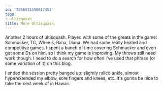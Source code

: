 ```yaml
---
id: '7856931590017451'
tags:
- ultisquash
title: More Ultisquash
---
```


Another 2 hours of ultisquash. Played with some of the greats in the game: Schmucker, TC, Wheels, Raha, Diana. We had some really heated and competitive games. I spent a bunch of time covering Schmucker and even got some Ds on him, so I think my game is improving. My throws still need work though. I need to do a search for how often I've used that phrase (or some variation of it) on this blog.

I ended the session pretty banged up: slightly rolled ankle, almost hyperextended my elbow, sore fingers and knees, etc. It's gonna be nice to take the next week of in Hawaii.
